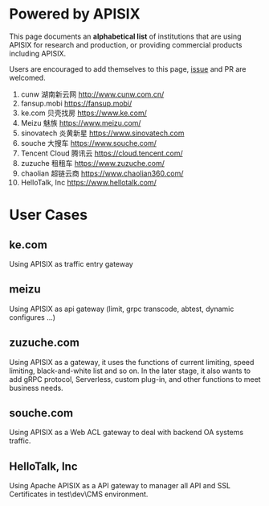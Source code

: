 <!--
#
# Licensed to the Apache Software Foundation (ASF) under one or more
# contributor license agreements.  See the NOTICE file distributed with
# this work for additional information regarding copyright ownership.
# The ASF licenses this file to You under the Apache License, Version 2.0
# (the "License"); you may not use this file except in compliance with
# the License.  You may obtain a copy of the License at
#
#     http://www.apache.org/licenses/LICENSE-2.0
#
# Unless required by applicable law or agreed to in writing, software
# distributed under the License is distributed on an "AS IS" BASIS,
# WITHOUT WARRANTIES OR CONDITIONS OF ANY KIND, either express or implied.
# See the License for the specific language governing permissions and
# limitations under the License.
#
-->

# Powered by APISIX

This page documents an **alphabetical list** of institutions that are using APISIX for research and production,
or providing commercial products including APISIX.

Users are encouraged to add themselves to this page, [issue](https://github.com/apache/incubator-apisix/issues/487) and PR are welcomed.

1. cunw 湖南新云网 http://www.cunw.com.cn/
1. fansup.mobi https://fansup.mobi/
1. ke.com 贝壳找房 https://www.ke.com/
1. Meizu 魅族 https://www.meizu.com/
1. sinovatech 炎黄新星 https://www.sinovatech.com
1. souche 大搜车 https://www.souche.com/
1. Tencent Cloud 腾讯云 https://cloud.tencent.com/
1. zuzuche 租租车 https://www.zuzuche.com/
1. chaolian 超链云商 https://www.chaolian360.com/
1. HelloTalk, Inc  https://www.hellotalk.com/


# User Cases

## ke.com
Using APISIX as traffic entry gateway

## meizu
Using APISIX as api gateway (limit, grpc transcode, abtest, dynamic configures ...)

## zuzuche.com
Using APISIX as a gateway, it uses the functions of current limiting, speed limiting, black-and-white list and so on. In the later stage, it also wants to add gRPC protocol, Serverless, custom plug-in, and other functions to meet business needs.

## souche.com
Using APISIX as a Web ACL gateway to deal with backend OA systems traffic.

## HelloTalk, Inc
Using Apache APISIX as a API gateway to manager all API and SSL Certificates in test\dev\CMS environment.
